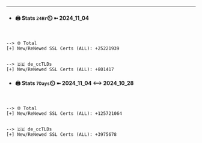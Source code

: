 

---
- #### 🖨️ **Stats** `24Hr`⏲️ ➼ 2024_11_04
```console


--> 🌐 Total
[+] New/ReNewed SSL Certs (ALL): +25221939


--> 🇩🇪 de_ccTLDs
[+] New/ReNewed SSL Certs (ALL): +801417

```

- #### 🖨️ **Stats** `7Days`⏲️ ➼ 2024_11_04 <--> 2024_10_28
```console


--> 🌐 Total
[+] New/ReNewed SSL Certs (ALL): +125721064


--> 🇩🇪 de_ccTLDs
[+] New/ReNewed SSL Certs (ALL): +3975678

```

